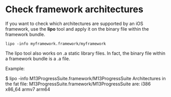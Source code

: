# Check framework architectures

If you want to check which architectures are supported by an iOS framework, use the **lipo** tool and apply it on the binary file within the framework bundle.

    lipo -info myframework.framework/myframework

The lipo tool also works on .a static library files. In fact, the binary file within a framework bundle is a .a file.

Example:

$ lipo -info M13ProgressSuite.framework/M13ProgressSuite
Architectures in the fat file: M13ProgressSuite.framework/M13ProgressSuite are: i386 x86_64 armv7 arm64